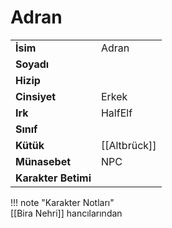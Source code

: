 # Adran   
  
<div class="grid" markdown>  
  
|  |  |  
|---|---|  
| **İsim** | Adran |  
| **Soyadı** |  |  
| **Hizip** |  |  
| **Cinsiyet** | Erkek |  
| **Irk** | HalfElf |  
| **Sınıf** |  |  
| **Kütük** | [[Altbrück]] |  
| **Münasebet** | NPC |  
| **Karakter Betimi** |  |  
  
  
!!! note "Karakter Notları"  
	[[Bira Nehri]] hancılarından  
  
  
</div>